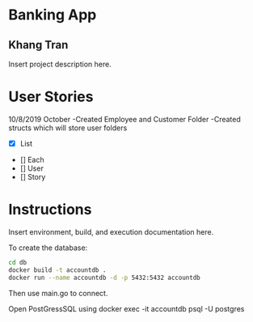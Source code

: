 # Banking App
## Khang Tran
Insert project description here.

# User Stories
10/8/2019 October 
-Created Employee and Customer Folder
-Created structs which will store user folders
- [x] List
- [] Each
- [] User
- [] Story

# Instructions
Insert environment, build, and execution documentation here.

To create the database:
```bash
cd db
docker build -t accountdb .
docker run --name accountdb -d -p 5432:5432 accountdb
```

Then use main.go to connect.

Open PostGressSQL using 
docker exec -it accountdb psql -U postgres